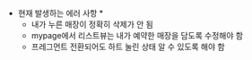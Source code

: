 * 현재 발생하는 에러 사항 *
  - 내가 누른 매장이 정확히 삭제가 안 됨
  - mypage에서 리스트뷰는 내가 예약한 매장을 담도록 수정해야 함
  - 프레그먼트 전환되어도 하트 눌린 상태 알 수 있도록 해야 함
